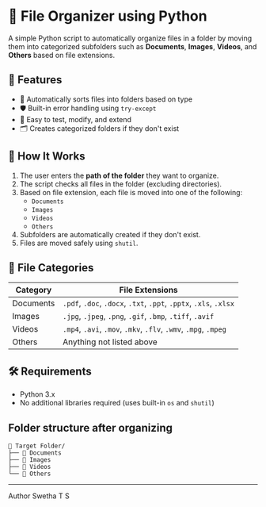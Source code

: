 # 📁 File Organizer using Python

A simple Python script to automatically organize files in a folder by moving them into categorized subfolders such as **Documents**, **Images**, **Videos**, and **Others** based on file extensions.



## 📌 Features

- 📄 Automatically sorts files into folders based on type
- 🛡️ Built-in error handling using `try-except`
- 🧪 Easy to test, modify, and extend
- 🗂️ Creates categorized folders if they don't exist



## 🚀 How It Works

1. The user enters the **path of the folder** they want to organize.
2. The script checks all files in the folder (excluding directories).
3. Based on file extension, each file is moved into one of the following:
   - `Documents`
   - `Images`
   - `Videos`
   - `Others`
4. Subfolders are automatically created if they don't exist.
5. Files are moved safely using `shutil`.



## 🧠 File Categories

| Category   | File Extensions |
|------------|-----------------|
| Documents  | `.pdf`, `.doc`, `.docx`, `.txt`, `.ppt`, `.pptx`, `.xls`, `.xlsx` |
| Images     | `.jpg`, `.jpeg`, `.png`, `.gif`, `.bmp`, `.tiff`, `.avif` |
| Videos     | `.mp4`, `.avi`, `.mov`, `.mkv`, `.flv`, `.wmv`, `.mpg`, `.mpeg` |
| Others     | Anything not listed above |



## 🛠️ Requirements

- Python 3.x
- No additional libraries required (uses built-in `os` and `shutil`)

## Folder structure after organizing
```
📁 Target Folder/
├── 📁 Documents
├── 📁 Images
├── 📁 Videos
└── 📁 Others
```
---

Author
Swetha T S
